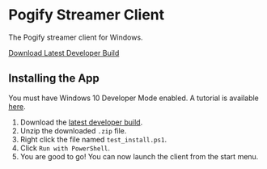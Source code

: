 # Pogify Streamer Client
The Pogify streamer client for Windows.

[Download Latest Developer Build](https://github.com/Pogify/pogify-client/releases/latest/download/pogify-streamer-client-win10.zip)

## Installing the App

You must have Windows 10 Developer Mode enabled. A tutorial is available [here](https://www.ghacks.net/2015/06/13/how-to-enable-developer-mode-in-windows-10-to-sideload-apps/).

1. Download the [latest developer build](https://github.com/Pogify/pogify-client/releases/latest/download/pogify-streamer-client-win10.zip).
2. Unzip the downloaded `.zip` file.
3. Right click the file named `test_install.ps1`.
4. Click `Run with PowerShell`.
5. You are good to go! You can now launch the client from the start menu.